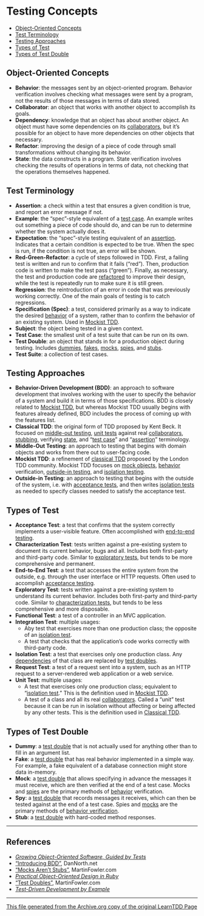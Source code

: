# Testing Concepts

* [Object-Oriented Concepts](#oo-concepts)
* [Test Terminology](#test-terminology)
* [Testing Approaches](#approaches)
* [Types of Test](#types-of-test)
* [Types of Test Double](#types-of-test-double)

## Object-Oriented Concepts

* **Behavior**: the messages sent by an object-oriented program. Behavior verification involves checking what messages were sent by a program, not the results of those messages in terms of data stored.
* **Collaborator**: an object that works with another object to accomplish its goals.
* **Dependency**: knowledge that an object has about another object. An object must have some dependencies on its [collaborators](#collaborator), but it’s possible for an object to have more dependencies on other objects that necessary.
* **Refactor**: improving the design of a piece of code through small transformations without changing its behavior.
* **State**: the data constructs in a program. State verification involves checking the results of operations in terms of data, not checking that the operations themselves happened.

## Test Terminology

* **Assertion**: a check within a test that ensures a given condition is true, and report an error message if not.
* **Example**: the “spec”-style equivalent of a [test case](#test-case). An example writes out something a piece of code should do, and can be run to determine whether the system actually does it.
* **Expectation**: the “spec”-style testing equivalent of an [assertion](#assertion). Indicates that a certain condition is expected to be true. When the spec is run, if the condition is not true, an error will be shown.
* **Red-Green-Refactor**: a cycle of steps followed in TDD. First, a failing test is written and run to confirm that it fails (“red”). Then, production code is written to make the test pass (“green”). Finally, as necessary, the test and production code are [refactored](#refactor) to improve their design, while the test is repeatedly run to make sure it is still green.
* **Regression**: the reintroduction of an error in code that was previously working correctly. One of the main goals of testing is to catch regressions.
* **Specification (Spec)**: a test, considered primarily as a way to indicate the desired [behavior](#behavior) of a system, rather than to confirm the behavior of an existing system. Used in [Mockist TDD](#mockist-tdd).
* **Subject**: the object being tested in a given context.
* **Test Case**: the smallest unit of a test suite that can be run on its own.
* **Test Double**: an object that stands in for a production object during testing. Includes [dummies](#dummy), [fakes](#fake), [mocks](#mock), [spies](#spy), and [stubs](#stub).
* **Test Suite**: a collection of test cases.

## Testing Approaches

* **Behavior-Driven Development (BDD)**: an approach to software development that involves working with the user to specify the behavior of a system and build it in terms of those specifications. BDD is closely related to [Mockist TDD](#mockist-tdd), but whereas Mockist TDD usually begins with features already defined, BDD includes the process of coming up with the features list.
* **Classical TDD**: the original form of TDD proposed by Kent Beck. It focused on [middle-out testing](#middle-out-testing), [unit tests](#unit-test) against real [collaborators](#collaborator), [stubbing](#stub), verifying [state](#state), and “[test case](#test-case)” and “[assertion](#assertion)” terminology.
* **Middle-Out Testing**: an approach to testing that begins with domain objects and works from there out to user-facing code.
* **Mockist TDD**: a refinement of [classical TDD](#classical-tdd) proposed by the London TDD community. Mockist TDD focuses on [mock objects](#mock), [behavior](#behavior) verification, [outside-in testing](#outside-in-testing), and [isolation testing](#isolation-testing).
* **Outside-in Testing**: an approach to testing that begins with the outside of the system, i.e. with [acceptance tests](#acceptance-test), and then writes [isolation tests](#isolation-test) as needed to specify classes needed to satisfy the acceptance test.

## Types of Test

* **Acceptance Test**: a test that confirms that the system correctly implements a user-visible feature. Often accomplished with [end-to-end testing](#end-to-end-test).
* **Characterization Test**: tests written against a pre-existing system to document its current behavior, bugs and all. Includes both first-party and third-party code. Similar to [exploratory tests](#exploratory-test), but tends to be more comprehensive and permanent.
* **End-to-End Test**: a test that accesses the entire system from the outside, e.g. through the user interface or HTTP requests. Often used to accomplish [acceptance testing](#acceptance-test).
* **Exploratory Test**: tests written against a pre-existing system to understand its current behavior. Includes both first-party and third-party code. Similar to [characterization tests](#characterization-test), but tends to be less comprehensive and more disposable.
* **Functional Test**: a test of a controller in an MVC application.
* **Integration Test**: multiple usages:
  * Aby test that exercises more than one production class; the opposite of an [isolation test](#isolation-test).
  * A test that checks that the application’s code works correctly with third-party code.
* **Isolation Test**: a test that exercises only one production class. Any [dependencies](#dependency) of that class are replaced by [test doubles](#test-double).
* **Request Test**: a test of a request sent into a system, such as an HTTP request to a server-rendered web application or a web service.
* **Unit Test**: multiple usages:
  * A test that exercises only one production class; equivalent to “[isolation test](#isolation-test).” This is the definition used in [Mockist TDD](#mockist-tdd).
  * A test of a class and all its real [collaborators](#collaborator). Called a “unit” test because it can be run in isolation without affecting or being affected by any other tests. This is the definition used in [Classical TDD](#classical-tdd).

## Types of Test Double

* **Dummy**: a [test double](#test-double) that is not actually used for anything other than to fill in an argument list.
* **Fake**: a [test double](#test-double) that has real behavior implemented in a simple way. For example, a fake equivalent of a database connection might store data in-memory.
* **Mock**: a [test double](#test-double) that allows specifying in advance the messages it must receive, which are then verified at the end of a test case. Mocks and [spies](#spy) are the primary methods of [behavior](#behavior) verification.
* **Spy**: a [test double](#test-double) that records messages it receives, which can then be tested against at the end of a test case. Spies and [mocks](#mock) are the primary methods of [behavior verification](#behavior).
* **Stub**: a [test double](#test-double) with hard-coded method responses.

---

## References

* [_Growing Object-Oriented Software, Guided by Tests_](https://web.archive.org/web/20190424203944/http://www.informit.com/store/growing-object-oriented-software-guided-by-tests-9780321503626)
* [“Introducing BDD”](https://web.archive.org/web/20190424203944/https://dannorth.net/introducing-bdd/), DanNorth.net
* [“Mocks Aren’t Stubs”](https://web.archive.org/web/20190424203944/http://martinfowler.com/articles/mocksArentStubs.html), MartinFowler.com
* [_Practical Object-Oriented Design in Ruby_](https://web.archive.org/web/20190424203944/http://www.poodr.com/)
* [“Test Doubles”](https://web.archive.org/web/20190424203944/http://www.martinfowler.com/bliki/TestDouble.html), MartinFowler.com
* [_Test-Driven Development by Example_](https://web.archive.org/web/20190424203944/https://www.amazon.com/Test-Driven-Development-Kent-Beck/dp/0321146530)

---

[This file generated from the Archive.org copy of the original LearnTDD Page](https://web.archive.org/web/20190424203944/https://learntdd.in/concepts)